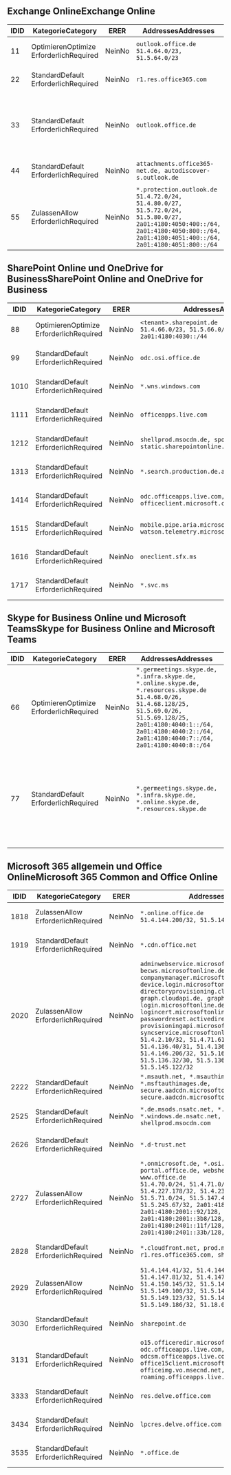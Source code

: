 <!--THIS FILE IS AUTOMATICALLY GENERATED. MANUAL CHANGES WILL BE OVERWRITTEN.-->
<!--Please contact the Office 365 Endpoints team with any questions.-->
<!--Germany endpoints version 2020070800-->
<!--File generated 2020-09-28 14:04:23.2989-->

## <a name="exchange-online"></a><span data-ttu-id="3e6a4-101">Exchange Online</span><span class="sxs-lookup"><span data-stu-id="3e6a4-101">Exchange Online</span></span>

<span data-ttu-id="3e6a4-102">ID</span><span class="sxs-lookup"><span data-stu-id="3e6a4-102">ID</span></span> | <span data-ttu-id="3e6a4-103">Kategorie</span><span class="sxs-lookup"><span data-stu-id="3e6a4-103">Category</span></span> | <span data-ttu-id="3e6a4-104">ER</span><span class="sxs-lookup"><span data-stu-id="3e6a4-104">ER</span></span> | <span data-ttu-id="3e6a4-105">Addresses</span><span class="sxs-lookup"><span data-stu-id="3e6a4-105">Addresses</span></span> | <span data-ttu-id="3e6a4-106">Ports</span><span class="sxs-lookup"><span data-stu-id="3e6a4-106">Ports</span></span>
-- | -------------------- | -- | ----------------------------------------------------------------------------------------------------------------------------------------------------------------------------------------- | -------------------------------
<span data-ttu-id="3e6a4-107">1</span><span class="sxs-lookup"><span data-stu-id="3e6a4-107">1</span></span> | <span data-ttu-id="3e6a4-108">Optimieren</span><span class="sxs-lookup"><span data-stu-id="3e6a4-108">Optimize</span></span><BR><span data-ttu-id="3e6a4-109">Erforderlich</span><span class="sxs-lookup"><span data-stu-id="3e6a4-109">Required</span></span> | <span data-ttu-id="3e6a4-110">Nein</span><span class="sxs-lookup"><span data-stu-id="3e6a4-110">No</span></span> | `outlook.office.de`<BR>`51.4.64.0/23, 51.5.64.0/23` | <span data-ttu-id="3e6a4-111">**TCP:** 443, 80</span><span class="sxs-lookup"><span data-stu-id="3e6a4-111">**TCP:** 443, 80</span></span>
<span data-ttu-id="3e6a4-112">2</span><span class="sxs-lookup"><span data-stu-id="3e6a4-112">2</span></span> | <span data-ttu-id="3e6a4-113">Standard</span><span class="sxs-lookup"><span data-stu-id="3e6a4-113">Default</span></span><BR><span data-ttu-id="3e6a4-114">Erforderlich</span><span class="sxs-lookup"><span data-stu-id="3e6a4-114">Required</span></span> | <span data-ttu-id="3e6a4-115">Nein</span><span class="sxs-lookup"><span data-stu-id="3e6a4-115">No</span></span> | `r1.res.office365.com` | <span data-ttu-id="3e6a4-116">**TCP:** 443, 80</span><span class="sxs-lookup"><span data-stu-id="3e6a4-116">**TCP:** 443, 80</span></span>
<span data-ttu-id="3e6a4-117">3</span><span class="sxs-lookup"><span data-stu-id="3e6a4-117">3</span></span> | <span data-ttu-id="3e6a4-118">Standard</span><span class="sxs-lookup"><span data-stu-id="3e6a4-118">Default</span></span><BR><span data-ttu-id="3e6a4-119">Erforderlich</span><span class="sxs-lookup"><span data-stu-id="3e6a4-119">Required</span></span> | <span data-ttu-id="3e6a4-120">Nein</span><span class="sxs-lookup"><span data-stu-id="3e6a4-120">No</span></span> | `outlook.office.de` | <span data-ttu-id="3e6a4-121">**TCP:** 143, 25, 587, 993, 995</span><span class="sxs-lookup"><span data-stu-id="3e6a4-121">**TCP:** 143, 25, 587, 993, 995</span></span>
<span data-ttu-id="3e6a4-122">4</span><span class="sxs-lookup"><span data-stu-id="3e6a4-122">4</span></span> | <span data-ttu-id="3e6a4-123">Standard</span><span class="sxs-lookup"><span data-stu-id="3e6a4-123">Default</span></span><BR><span data-ttu-id="3e6a4-124">Erforderlich</span><span class="sxs-lookup"><span data-stu-id="3e6a4-124">Required</span></span> | <span data-ttu-id="3e6a4-125">Nein</span><span class="sxs-lookup"><span data-stu-id="3e6a4-125">No</span></span> | `attachments.office365-net.de, autodiscover-s.outlook.de` | <span data-ttu-id="3e6a4-126">**TCP:** 443, 80</span><span class="sxs-lookup"><span data-stu-id="3e6a4-126">**TCP:** 443, 80</span></span>
<span data-ttu-id="3e6a4-127">5</span><span class="sxs-lookup"><span data-stu-id="3e6a4-127">5</span></span> | <span data-ttu-id="3e6a4-128">Zulassen</span><span class="sxs-lookup"><span data-stu-id="3e6a4-128">Allow</span></span><BR><span data-ttu-id="3e6a4-129">Erforderlich</span><span class="sxs-lookup"><span data-stu-id="3e6a4-129">Required</span></span> | <span data-ttu-id="3e6a4-130">Nein</span><span class="sxs-lookup"><span data-stu-id="3e6a4-130">No</span></span> | `*.protection.outlook.de`<BR>`51.4.72.0/24, 51.4.80.0/27, 51.5.72.0/24, 51.5.80.0/27, 2a01:4180:4050:400::/64, 2a01:4180:4050:800::/64, 2a01:4180:4051:400::/64, 2a01:4180:4051:800::/64` | <span data-ttu-id="3e6a4-131">**TCP:** 25, 443</span><span class="sxs-lookup"><span data-stu-id="3e6a4-131">**TCP:** 25, 443</span></span>

## <a name="sharepoint-online-and-onedrive-for-business"></a><span data-ttu-id="3e6a4-132">SharePoint Online und OneDrive for Business</span><span class="sxs-lookup"><span data-stu-id="3e6a4-132">SharePoint Online and OneDrive for Business</span></span>

<span data-ttu-id="3e6a4-133">ID</span><span class="sxs-lookup"><span data-stu-id="3e6a4-133">ID</span></span> | <span data-ttu-id="3e6a4-134">Kategorie</span><span class="sxs-lookup"><span data-stu-id="3e6a4-134">Category</span></span> | <span data-ttu-id="3e6a4-135">ER</span><span class="sxs-lookup"><span data-stu-id="3e6a4-135">ER</span></span> | <span data-ttu-id="3e6a4-136">Addresses</span><span class="sxs-lookup"><span data-stu-id="3e6a4-136">Addresses</span></span> | <span data-ttu-id="3e6a4-137">Ports</span><span class="sxs-lookup"><span data-stu-id="3e6a4-137">Ports</span></span>
-- | -------------------- | -- | ------------------------------------------------------------------------------ | ----------------
<span data-ttu-id="3e6a4-138">8</span><span class="sxs-lookup"><span data-stu-id="3e6a4-138">8</span></span> | <span data-ttu-id="3e6a4-139">Optimieren</span><span class="sxs-lookup"><span data-stu-id="3e6a4-139">Optimize</span></span><BR><span data-ttu-id="3e6a4-140">Erforderlich</span><span class="sxs-lookup"><span data-stu-id="3e6a4-140">Required</span></span> | <span data-ttu-id="3e6a4-141">Nein</span><span class="sxs-lookup"><span data-stu-id="3e6a4-141">No</span></span> | `<tenant>.sharepoint.de`<BR>`51.4.66.0/23, 51.5.66.0/23, 2a01:4180:4030::/44` | <span data-ttu-id="3e6a4-142">**TCP:** 443, 80</span><span class="sxs-lookup"><span data-stu-id="3e6a4-142">**TCP:** 443, 80</span></span>
<span data-ttu-id="3e6a4-143">9</span><span class="sxs-lookup"><span data-stu-id="3e6a4-143">9</span></span> | <span data-ttu-id="3e6a4-144">Standard</span><span class="sxs-lookup"><span data-stu-id="3e6a4-144">Default</span></span><BR><span data-ttu-id="3e6a4-145">Erforderlich</span><span class="sxs-lookup"><span data-stu-id="3e6a4-145">Required</span></span> | <span data-ttu-id="3e6a4-146">Nein</span><span class="sxs-lookup"><span data-stu-id="3e6a4-146">No</span></span> | `odc.osi.office.de` | <span data-ttu-id="3e6a4-147">**TCP:** 443, 80</span><span class="sxs-lookup"><span data-stu-id="3e6a4-147">**TCP:** 443, 80</span></span>
<span data-ttu-id="3e6a4-148">10</span><span class="sxs-lookup"><span data-stu-id="3e6a4-148">10</span></span> | <span data-ttu-id="3e6a4-149">Standard</span><span class="sxs-lookup"><span data-stu-id="3e6a4-149">Default</span></span><BR><span data-ttu-id="3e6a4-150">Erforderlich</span><span class="sxs-lookup"><span data-stu-id="3e6a4-150">Required</span></span> | <span data-ttu-id="3e6a4-151">Nein</span><span class="sxs-lookup"><span data-stu-id="3e6a4-151">No</span></span> | `*.wns.windows.com` | <span data-ttu-id="3e6a4-152">**TCP:** 443, 80</span><span class="sxs-lookup"><span data-stu-id="3e6a4-152">**TCP:** 443, 80</span></span>
<span data-ttu-id="3e6a4-153">11</span><span class="sxs-lookup"><span data-stu-id="3e6a4-153">11</span></span> | <span data-ttu-id="3e6a4-154">Standard</span><span class="sxs-lookup"><span data-stu-id="3e6a4-154">Default</span></span><BR><span data-ttu-id="3e6a4-155">Erforderlich</span><span class="sxs-lookup"><span data-stu-id="3e6a4-155">Required</span></span> | <span data-ttu-id="3e6a4-156">Nein</span><span class="sxs-lookup"><span data-stu-id="3e6a4-156">No</span></span> | `officeapps.live.com` | <span data-ttu-id="3e6a4-157">**TCP:** 443, 80</span><span class="sxs-lookup"><span data-stu-id="3e6a4-157">**TCP:** 443, 80</span></span>
<span data-ttu-id="3e6a4-158">12</span><span class="sxs-lookup"><span data-stu-id="3e6a4-158">12</span></span> | <span data-ttu-id="3e6a4-159">Standard</span><span class="sxs-lookup"><span data-stu-id="3e6a4-159">Default</span></span><BR><span data-ttu-id="3e6a4-160">Erforderlich</span><span class="sxs-lookup"><span data-stu-id="3e6a4-160">Required</span></span> | <span data-ttu-id="3e6a4-161">Nein</span><span class="sxs-lookup"><span data-stu-id="3e6a4-161">No</span></span> | `shellprod.msocdn.de, spoprod-a.akamaihd.net, static.sharepointonline.com` | <span data-ttu-id="3e6a4-162">**TCP:** 443, 80</span><span class="sxs-lookup"><span data-stu-id="3e6a4-162">**TCP:** 443, 80</span></span>
<span data-ttu-id="3e6a4-163">13</span><span class="sxs-lookup"><span data-stu-id="3e6a4-163">13</span></span> | <span data-ttu-id="3e6a4-164">Standard</span><span class="sxs-lookup"><span data-stu-id="3e6a4-164">Default</span></span><BR><span data-ttu-id="3e6a4-165">Erforderlich</span><span class="sxs-lookup"><span data-stu-id="3e6a4-165">Required</span></span> | <span data-ttu-id="3e6a4-166">Nein</span><span class="sxs-lookup"><span data-stu-id="3e6a4-166">No</span></span> | `*.search.production.de.azuretrafficmanager.de` | <span data-ttu-id="3e6a4-167">**TCP:** 443</span><span class="sxs-lookup"><span data-stu-id="3e6a4-167">**TCP:** 443</span></span>
<span data-ttu-id="3e6a4-168">14</span><span class="sxs-lookup"><span data-stu-id="3e6a4-168">14</span></span> | <span data-ttu-id="3e6a4-169">Standard</span><span class="sxs-lookup"><span data-stu-id="3e6a4-169">Default</span></span><BR><span data-ttu-id="3e6a4-170">Erforderlich</span><span class="sxs-lookup"><span data-stu-id="3e6a4-170">Required</span></span> | <span data-ttu-id="3e6a4-171">Nein</span><span class="sxs-lookup"><span data-stu-id="3e6a4-171">No</span></span> | `odc.officeapps.live.com, officeclient.microsoft.com` | <span data-ttu-id="3e6a4-172">**TCP:** 443, 80</span><span class="sxs-lookup"><span data-stu-id="3e6a4-172">**TCP:** 443, 80</span></span>
<span data-ttu-id="3e6a4-173">15</span><span class="sxs-lookup"><span data-stu-id="3e6a4-173">15</span></span> | <span data-ttu-id="3e6a4-174">Standard</span><span class="sxs-lookup"><span data-stu-id="3e6a4-174">Default</span></span><BR><span data-ttu-id="3e6a4-175">Erforderlich</span><span class="sxs-lookup"><span data-stu-id="3e6a4-175">Required</span></span> | <span data-ttu-id="3e6a4-176">Nein</span><span class="sxs-lookup"><span data-stu-id="3e6a4-176">No</span></span> | `mobile.pipe.aria.microsoft.com, ssw.live.com, watson.telemetry.microsoft.com` | <span data-ttu-id="3e6a4-177">**TCP:** 443, 80</span><span class="sxs-lookup"><span data-stu-id="3e6a4-177">**TCP:** 443, 80</span></span>
<span data-ttu-id="3e6a4-178">16</span><span class="sxs-lookup"><span data-stu-id="3e6a4-178">16</span></span> | <span data-ttu-id="3e6a4-179">Standard</span><span class="sxs-lookup"><span data-stu-id="3e6a4-179">Default</span></span><BR><span data-ttu-id="3e6a4-180">Erforderlich</span><span class="sxs-lookup"><span data-stu-id="3e6a4-180">Required</span></span> | <span data-ttu-id="3e6a4-181">Nein</span><span class="sxs-lookup"><span data-stu-id="3e6a4-181">No</span></span> | `oneclient.sfx.ms` | <span data-ttu-id="3e6a4-182">**TCP:** 443, 80</span><span class="sxs-lookup"><span data-stu-id="3e6a4-182">**TCP:** 443, 80</span></span>
<span data-ttu-id="3e6a4-183">17</span><span class="sxs-lookup"><span data-stu-id="3e6a4-183">17</span></span> | <span data-ttu-id="3e6a4-184">Standard</span><span class="sxs-lookup"><span data-stu-id="3e6a4-184">Default</span></span><BR><span data-ttu-id="3e6a4-185">Erforderlich</span><span class="sxs-lookup"><span data-stu-id="3e6a4-185">Required</span></span> | <span data-ttu-id="3e6a4-186">Nein</span><span class="sxs-lookup"><span data-stu-id="3e6a4-186">No</span></span> | `*.svc.ms` | <span data-ttu-id="3e6a4-187">**TCP:** 443, 80</span><span class="sxs-lookup"><span data-stu-id="3e6a4-187">**TCP:** 443, 80</span></span>

## <a name="skype-for-business-online-and-microsoft-teams"></a><span data-ttu-id="3e6a4-188">Skype for Business Online und Microsoft Teams</span><span class="sxs-lookup"><span data-stu-id="3e6a4-188">Skype for Business Online and Microsoft Teams</span></span>

<span data-ttu-id="3e6a4-189">ID</span><span class="sxs-lookup"><span data-stu-id="3e6a4-189">ID</span></span> | <span data-ttu-id="3e6a4-190">Kategorie</span><span class="sxs-lookup"><span data-stu-id="3e6a4-190">Category</span></span> | <span data-ttu-id="3e6a4-191">ER</span><span class="sxs-lookup"><span data-stu-id="3e6a4-191">ER</span></span> | <span data-ttu-id="3e6a4-192">Addresses</span><span class="sxs-lookup"><span data-stu-id="3e6a4-192">Addresses</span></span> | <span data-ttu-id="3e6a4-193">Ports</span><span class="sxs-lookup"><span data-stu-id="3e6a4-193">Ports</span></span>
-- | -------------------- | -- | ----------------------------------------------------------------------------------------------------------------------------------------------------------------------------------------------------------------------------------------------- | --------------------------------------------------
<span data-ttu-id="3e6a4-194">6</span><span class="sxs-lookup"><span data-stu-id="3e6a4-194">6</span></span> | <span data-ttu-id="3e6a4-195">Optimieren</span><span class="sxs-lookup"><span data-stu-id="3e6a4-195">Optimize</span></span><BR><span data-ttu-id="3e6a4-196">Erforderlich</span><span class="sxs-lookup"><span data-stu-id="3e6a4-196">Required</span></span> | <span data-ttu-id="3e6a4-197">Nein</span><span class="sxs-lookup"><span data-stu-id="3e6a4-197">No</span></span> | `*.germeetings.skype.de, *.infra.skype.de, *.online.skype.de, *.resources.skype.de`<BR>`51.4.68.0/26, 51.4.68.128/25, 51.5.69.0/26, 51.5.69.128/25, 2a01:4180:4040:1::/64, 2a01:4180:4040:2::/64, 2a01:4180:4040:7::/64, 2a01:4180:4040:8::/64` | <span data-ttu-id="3e6a4-198">**TCP:** 443, 80</span><span class="sxs-lookup"><span data-stu-id="3e6a4-198">**TCP:** 443, 80</span></span><BR><span data-ttu-id="3e6a4-199">**UDP:** 3478</span><span class="sxs-lookup"><span data-stu-id="3e6a4-199">**UDP:** 3478</span></span>
<span data-ttu-id="3e6a4-200">7</span><span class="sxs-lookup"><span data-stu-id="3e6a4-200">7</span></span> | <span data-ttu-id="3e6a4-201">Standard</span><span class="sxs-lookup"><span data-stu-id="3e6a4-201">Default</span></span><BR><span data-ttu-id="3e6a4-202">Erforderlich</span><span class="sxs-lookup"><span data-stu-id="3e6a4-202">Required</span></span> | <span data-ttu-id="3e6a4-203">Nein</span><span class="sxs-lookup"><span data-stu-id="3e6a4-203">No</span></span> | `*.germeetings.skype.de, *.infra.skype.de, *.online.skype.de, *.resources.skype.de` | <span data-ttu-id="3e6a4-204">**TCP:** 5061, 50000-59999</span><span class="sxs-lookup"><span data-stu-id="3e6a4-204">**TCP:** 5061, 50000-59999</span></span><BR><span data-ttu-id="3e6a4-205">**UDP:** 50000-59999</span><span class="sxs-lookup"><span data-stu-id="3e6a4-205">**UDP:** 50000-59999</span></span>

## <a name="microsoft-365-common-and-office-online"></a><span data-ttu-id="3e6a4-206">Microsoft 365 allgemein und Office Online</span><span class="sxs-lookup"><span data-stu-id="3e6a4-206">Microsoft 365 Common and Office Online</span></span>

<span data-ttu-id="3e6a4-207">ID</span><span class="sxs-lookup"><span data-stu-id="3e6a4-207">ID</span></span> | <span data-ttu-id="3e6a4-208">Kategorie</span><span class="sxs-lookup"><span data-stu-id="3e6a4-208">Category</span></span> | <span data-ttu-id="3e6a4-209">ER</span><span class="sxs-lookup"><span data-stu-id="3e6a4-209">ER</span></span> | <span data-ttu-id="3e6a4-210">Addresses</span><span class="sxs-lookup"><span data-stu-id="3e6a4-210">Addresses</span></span> | <span data-ttu-id="3e6a4-211">Ports</span><span class="sxs-lookup"><span data-stu-id="3e6a4-211">Ports</span></span>
-- | ------------------- | -- | -------------------------------------------------------------------------------------------------------------------------------------------------------------------------------------------------------------------------------------------------------------------------------------------------------------------------------------------------------------------------------------------------------------------------------------------------------------------------------------------------------------------------------------------------------------------------------------------------------------------------- | ----------------
<span data-ttu-id="3e6a4-212">18</span><span class="sxs-lookup"><span data-stu-id="3e6a4-212">18</span></span> | <span data-ttu-id="3e6a4-213">Zulassen</span><span class="sxs-lookup"><span data-stu-id="3e6a4-213">Allow</span></span><BR><span data-ttu-id="3e6a4-214">Erforderlich</span><span class="sxs-lookup"><span data-stu-id="3e6a4-214">Required</span></span> | <span data-ttu-id="3e6a4-215">Nein</span><span class="sxs-lookup"><span data-stu-id="3e6a4-215">No</span></span> | `*.online.office.de`<BR>`51.4.144.200/32, 51.5.149.3/32, 51.18.16.0/23` | <span data-ttu-id="3e6a4-216">**TCP:** 443</span><span class="sxs-lookup"><span data-stu-id="3e6a4-216">**TCP:** 443</span></span>
<span data-ttu-id="3e6a4-217">19</span><span class="sxs-lookup"><span data-stu-id="3e6a4-217">19</span></span> | <span data-ttu-id="3e6a4-218">Standard</span><span class="sxs-lookup"><span data-stu-id="3e6a4-218">Default</span></span><BR><span data-ttu-id="3e6a4-219">Erforderlich</span><span class="sxs-lookup"><span data-stu-id="3e6a4-219">Required</span></span> | <span data-ttu-id="3e6a4-220">Nein</span><span class="sxs-lookup"><span data-stu-id="3e6a4-220">No</span></span> | `*.cdn.office.net` | <span data-ttu-id="3e6a4-221">**TCP:** 443</span><span class="sxs-lookup"><span data-stu-id="3e6a4-221">**TCP:** 443</span></span>
<span data-ttu-id="3e6a4-222">20</span><span class="sxs-lookup"><span data-stu-id="3e6a4-222">20</span></span> | <span data-ttu-id="3e6a4-223">Zulassen</span><span class="sxs-lookup"><span data-stu-id="3e6a4-223">Allow</span></span><BR><span data-ttu-id="3e6a4-224">Erforderlich</span><span class="sxs-lookup"><span data-stu-id="3e6a4-224">Required</span></span> | <span data-ttu-id="3e6a4-225">Nein</span><span class="sxs-lookup"><span data-stu-id="3e6a4-225">No</span></span> | `adminwebservice.microsoftonline.de, becws.microsoftonline.de, companymanager.microsoftonline.de, device.login.microsoftonline.de, directoryprovisioning.cloudapi.de, graph.cloudapi.de, graph.microsoft.de, login.microsoftonline.de, logincert.microsoftonline.de, pas.cloudapi.de, passwordreset.activedirectory.microsoftazure.de, provisioningapi.microsoftonline.de, syncservice.microsoftonline.de`<BR>`51.4.2.10/32, 51.4.71.61/32, 51.4.136.38/31, 51.4.136.40/31, 51.4.136.42/32, 51.4.146.38/32, 51.4.146.206/32, 51.5.16.7/32, 51.5.71.22/32, 51.5.136.32/30, 51.5.136.36/32, 51.5.145.29/32, 51.5.145.122/32` | <span data-ttu-id="3e6a4-226">**TCP:** 443, 80</span><span class="sxs-lookup"><span data-stu-id="3e6a4-226">**TCP:** 443, 80</span></span>
<span data-ttu-id="3e6a4-227">22</span><span class="sxs-lookup"><span data-stu-id="3e6a4-227">22</span></span> | <span data-ttu-id="3e6a4-228">Standard</span><span class="sxs-lookup"><span data-stu-id="3e6a4-228">Default</span></span><BR><span data-ttu-id="3e6a4-229">Erforderlich</span><span class="sxs-lookup"><span data-stu-id="3e6a4-229">Required</span></span> | <span data-ttu-id="3e6a4-230">Nein</span><span class="sxs-lookup"><span data-stu-id="3e6a4-230">No</span></span> | `*.msauth.net, *.msauthimages.de, *.msftauth.net, *.msftauthimages.de, secure.aadcdn.microsoftonline-p.com, secure.aadcdn.microsoftonline-p.de` | <span data-ttu-id="3e6a4-231">**TCP:** 443, 80</span><span class="sxs-lookup"><span data-stu-id="3e6a4-231">**TCP:** 443, 80</span></span>
<span data-ttu-id="3e6a4-232">25</span><span class="sxs-lookup"><span data-stu-id="3e6a4-232">25</span></span> | <span data-ttu-id="3e6a4-233">Standard</span><span class="sxs-lookup"><span data-stu-id="3e6a4-233">Default</span></span><BR><span data-ttu-id="3e6a4-234">Erforderlich</span><span class="sxs-lookup"><span data-stu-id="3e6a4-234">Required</span></span> | <span data-ttu-id="3e6a4-235">Nein</span><span class="sxs-lookup"><span data-stu-id="3e6a4-235">No</span></span> | `*.de.msods.nsatc.net, *.office.de.akadns.net, *.windows.de.nsatc.net, officehome.msocdn.de, shellprod.msocdn.com` | <span data-ttu-id="3e6a4-236">**TCP:** 443, 80</span><span class="sxs-lookup"><span data-stu-id="3e6a4-236">**TCP:** 443, 80</span></span>
<span data-ttu-id="3e6a4-237">26</span><span class="sxs-lookup"><span data-stu-id="3e6a4-237">26</span></span> | <span data-ttu-id="3e6a4-238">Standard</span><span class="sxs-lookup"><span data-stu-id="3e6a4-238">Default</span></span><BR><span data-ttu-id="3e6a4-239">Erforderlich</span><span class="sxs-lookup"><span data-stu-id="3e6a4-239">Required</span></span> | <span data-ttu-id="3e6a4-240">Nein</span><span class="sxs-lookup"><span data-stu-id="3e6a4-240">No</span></span> | `*.d-trust.net` | <span data-ttu-id="3e6a4-241">**TCP:** 443, 80</span><span class="sxs-lookup"><span data-stu-id="3e6a4-241">**TCP:** 443, 80</span></span>
<span data-ttu-id="3e6a4-242">27</span><span class="sxs-lookup"><span data-stu-id="3e6a4-242">27</span></span> | <span data-ttu-id="3e6a4-243">Zulassen</span><span class="sxs-lookup"><span data-stu-id="3e6a4-243">Allow</span></span><BR><span data-ttu-id="3e6a4-244">Erforderlich</span><span class="sxs-lookup"><span data-stu-id="3e6a4-244">Required</span></span> | <span data-ttu-id="3e6a4-245">Nein</span><span class="sxs-lookup"><span data-stu-id="3e6a4-245">No</span></span> | `*.onmicrosoft.de, *.osi.office.de, office.de, portal.office.de, webshell.suite.office.de, www.office.de`<BR>`51.4.70.0/24, 51.4.71.0/24, 51.4.226.115/32, 51.4.227.178/32, 51.4.230.178/32, 51.5.70.0/24, 51.5.71.0/24, 51.5.147.48/32, 51.5.242.163/32, 51.5.245.67/32, 2a01:4180:2001::2/128, 2a01:4180:2001::92/128, 2a01:4180:2001::234/128, 2a01:4180:2001::3b8/128, 2a01:4180:2401::5/128, 2a01:4180:2401::11f/128, 2a01:4180:2401::33b/128, 2a01:4180:2401::55b/128` | <span data-ttu-id="3e6a4-246">**TCP:** 443, 80</span><span class="sxs-lookup"><span data-stu-id="3e6a4-246">**TCP:** 443, 80</span></span>
<span data-ttu-id="3e6a4-247">28</span><span class="sxs-lookup"><span data-stu-id="3e6a4-247">28</span></span> | <span data-ttu-id="3e6a4-248">Standard</span><span class="sxs-lookup"><span data-stu-id="3e6a4-248">Default</span></span><BR><span data-ttu-id="3e6a4-249">Erforderlich</span><span class="sxs-lookup"><span data-stu-id="3e6a4-249">Required</span></span> | <span data-ttu-id="3e6a4-250">Nein</span><span class="sxs-lookup"><span data-stu-id="3e6a4-250">No</span></span> | `*.cloudfront.net, prod.msocdn.de, r1.res.office365.com, shellprod.msocdn.de` | <span data-ttu-id="3e6a4-251">**TCP:** 443, 80</span><span class="sxs-lookup"><span data-stu-id="3e6a4-251">**TCP:** 443, 80</span></span>
<span data-ttu-id="3e6a4-252">29</span><span class="sxs-lookup"><span data-stu-id="3e6a4-252">29</span></span> | <span data-ttu-id="3e6a4-253">Zulassen</span><span class="sxs-lookup"><span data-stu-id="3e6a4-253">Allow</span></span><BR><span data-ttu-id="3e6a4-254">Erforderlich</span><span class="sxs-lookup"><span data-stu-id="3e6a4-254">Required</span></span> | <span data-ttu-id="3e6a4-255">Nein</span><span class="sxs-lookup"><span data-stu-id="3e6a4-255">No</span></span> | `51.4.144.41/32, 51.4.144.174/32, 51.4.145.38/32, 51.4.147.81/32, 51.4.147.233/32, 51.4.148.12/32, 51.4.150.145/32, 51.5.147.242/32, 51.5.149.100/32, 51.5.149.119/32, 51.5.149.123/32, 51.5.149.180/32, 51.5.149.186/32, 51.18.0.0/21` | <span data-ttu-id="3e6a4-256">**TCP:** 443, 80</span><span class="sxs-lookup"><span data-stu-id="3e6a4-256">**TCP:** 443, 80</span></span>
<span data-ttu-id="3e6a4-257">30</span><span class="sxs-lookup"><span data-stu-id="3e6a4-257">30</span></span> | <span data-ttu-id="3e6a4-258">Standard</span><span class="sxs-lookup"><span data-stu-id="3e6a4-258">Default</span></span><BR><span data-ttu-id="3e6a4-259">Erforderlich</span><span class="sxs-lookup"><span data-stu-id="3e6a4-259">Required</span></span> | <span data-ttu-id="3e6a4-260">Nein</span><span class="sxs-lookup"><span data-stu-id="3e6a4-260">No</span></span> | `sharepoint.de` | <span data-ttu-id="3e6a4-261">**TCP:** 443, 80</span><span class="sxs-lookup"><span data-stu-id="3e6a4-261">**TCP:** 443, 80</span></span>
<span data-ttu-id="3e6a4-262">31</span><span class="sxs-lookup"><span data-stu-id="3e6a4-262">31</span></span> | <span data-ttu-id="3e6a4-263">Standard</span><span class="sxs-lookup"><span data-stu-id="3e6a4-263">Default</span></span><BR><span data-ttu-id="3e6a4-264">Erforderlich</span><span class="sxs-lookup"><span data-stu-id="3e6a4-264">Required</span></span> | <span data-ttu-id="3e6a4-265">Nein</span><span class="sxs-lookup"><span data-stu-id="3e6a4-265">No</span></span> | `o15.officeredir.microsoft.com, odc.officeapps.live.com, odcsm.officeapps.live.com, office.microsoft.com, office15client.microsoft.com, officeimg.vo.msecnd.net, roaming.officeapps.live.com` | <span data-ttu-id="3e6a4-266">**TCP:** 443, 80</span><span class="sxs-lookup"><span data-stu-id="3e6a4-266">**TCP:** 443, 80</span></span>
<span data-ttu-id="3e6a4-267">33</span><span class="sxs-lookup"><span data-stu-id="3e6a4-267">33</span></span> | <span data-ttu-id="3e6a4-268">Standard</span><span class="sxs-lookup"><span data-stu-id="3e6a4-268">Default</span></span><BR><span data-ttu-id="3e6a4-269">Erforderlich</span><span class="sxs-lookup"><span data-stu-id="3e6a4-269">Required</span></span> | <span data-ttu-id="3e6a4-270">Nein</span><span class="sxs-lookup"><span data-stu-id="3e6a4-270">No</span></span> | `res.delve.office.com` | <span data-ttu-id="3e6a4-271">**TCP:** 443</span><span class="sxs-lookup"><span data-stu-id="3e6a4-271">**TCP:** 443</span></span>
<span data-ttu-id="3e6a4-272">34</span><span class="sxs-lookup"><span data-stu-id="3e6a4-272">34</span></span> | <span data-ttu-id="3e6a4-273">Standard</span><span class="sxs-lookup"><span data-stu-id="3e6a4-273">Default</span></span><BR><span data-ttu-id="3e6a4-274">Erforderlich</span><span class="sxs-lookup"><span data-stu-id="3e6a4-274">Required</span></span> | <span data-ttu-id="3e6a4-275">Nein</span><span class="sxs-lookup"><span data-stu-id="3e6a4-275">No</span></span> | `lpcres.delve.office.com` | <span data-ttu-id="3e6a4-276">**TCP:** 443</span><span class="sxs-lookup"><span data-stu-id="3e6a4-276">**TCP:** 443</span></span>
<span data-ttu-id="3e6a4-277">35</span><span class="sxs-lookup"><span data-stu-id="3e6a4-277">35</span></span> | <span data-ttu-id="3e6a4-278">Standard</span><span class="sxs-lookup"><span data-stu-id="3e6a4-278">Default</span></span><BR><span data-ttu-id="3e6a4-279">Erforderlich</span><span class="sxs-lookup"><span data-stu-id="3e6a4-279">Required</span></span> | <span data-ttu-id="3e6a4-280">Nein</span><span class="sxs-lookup"><span data-stu-id="3e6a4-280">No</span></span> | `*.office.de` | <span data-ttu-id="3e6a4-281">**TCP:** 443, 80</span><span class="sxs-lookup"><span data-stu-id="3e6a4-281">**TCP:** 443, 80</span></span>
